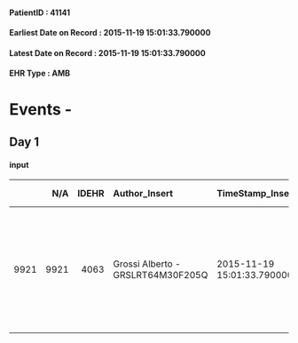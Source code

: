 
#### PatientID : 41141
#### Earliest Date on Record : 2015-11-19 15:01:33.790000
#### Latest Date on Record : 2015-11-19 15:01:33.790000
#### EHR Type : AMB

# Events - 

## Day 1

#### input
|      |    N/A |   IDEHR | Author_Insert                     | TimeStamp_Insert           | EHRType   |   PatientID |   IDDigitalSignDocument | persone_vicine   |   Unnamed: 0_x.1 |   IDANAMNESI_SOCIALE | Patient   | FamigliaAltro   | Paziente_T   | FamigliaAltro_T   |   Non_Rilevabile_x.1 | Note_Non_Rilevabile_x.1   | opt_Problemi   | chk_contr_sintomi   | opt_paziente_a   | opt_famiglia_a   | opt_adeguatezza   | ds_note_ad                                                                        | opt_paziente_solo   | opt_presente_assente   | Caregiver_principale   | opt_capacita     | ds_familiari_coinv   | opt_risorse_ec   | ds_note_prio                                                                                                                          | opt_paziente_ad   | opt_caregiver_ad   | Needs               | Domestic partnership         | Fragility                    |
|-----:|-------:|--------:|:----------------------------------|:---------------------------|:----------|------------:|------------------------:|:-----------------|-----------------:|---------------------:|:----------|:----------------|:-------------|:------------------|---------------------:|:--------------------------|:---------------|:--------------------|:-----------------|:-----------------|:------------------|:----------------------------------------------------------------------------------|:--------------------|:-----------------------|:-----------------------|:-----------------|:---------------------|:-----------------|:--------------------------------------------------------------------------------------------------------------------------------------|:------------------|:-------------------|:--------------------|:-----------------------------|:-----------------------------|
| 9921 |   9921 |    4063 | Grossi Alberto - GRSLRT64M30F205Q | 2015-11-19 15:01:33.790000 | AMB       |       41141 |                  190923 | N/A              |             1878 |                 1289 | Si#1      | Si#1            | No#0         | Si#1              |                    0 | NR                        | No#0           | controllo sintomi#0 | Congruenti#1     | Congruenti#1     | No#0              | Il paziente vive con la moglie e una figlia disabile. Altre due figlie fuori casa | No#0                | Presente#1             | wife                   | Incrementabile#1 | figlie fuori casa    | Adeguate#1       | Il bisogno espresso √® quello di trovare un luogo dove accompagnare il paziente che non sia il domicilio dove vive la figlia disabile | Totale#2          | Totale#2           | Clinici#0;Sociali#1 | Coniuge/Convivente#0;Figli#2 | sovraccarico assistenziale#4 |



